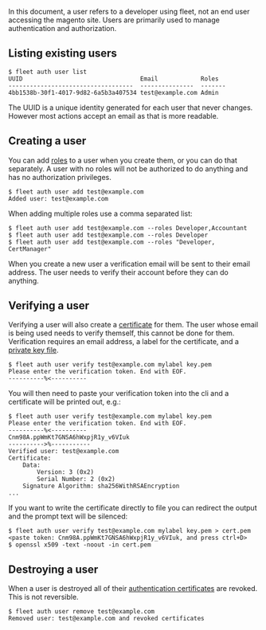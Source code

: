 In this document, a user refers to a developer using fleet, not an end user accessing the magento site. Users are primarily used to manage authentication and authorization.

Listing existing users
----

```
$ fleet auth user list
UUID                                 Email            Roles
-----------------------------------  ---------------  -------
4bb1538b-30f1-4017-9d82-6a5b3a407534 test@example.com Admin
```

The UUID is a unique identity generated for each user that never changes. However most actions accept an email as that is more readable.

Creating a user
----

You can add [roles](/how-to/manage-roles) to a user when you create them, or you can do that separately. A user with no roles will not be authorized to do anything and has no authorization privileges.

```
$ fleet auth user add test@example.com
Added user: test@example.com
```

When adding multiple roles use a comma separated list:

```
$ fleet auth user add test@example.com --roles Developer,Accountant
$ fleet auth user add test@example.com --roles Developer
$ fleet auth user add test@example.com --roles "Developer, CertManager"
```

When you create a new user a verification email will be sent to their email address. The user needs to verify their account before they can do anything.

Verifying a user
----

Verifying a user will also create a [certificate](/how-to/manage-certs) for them. The user whose email is being used needs to verify themself, this cannot be done for them. Verification requires an email address, a label for the certificate, and a [private key file](/how-to/manage-certs#creating-an-auth-cert).

```
$ fleet auth user verify test@example.com mylabel key.pem
Please enter the verification token. End with EOF.
----------%<----------
```

You will then need to paste your verification token into the cli and a certificate will be printed out, e.g.:
```
$ fleet auth user verify test@example.com mylabel key.pem
Please enter the verification token. End with EOF.
----------%<----------
Cnm98A.ppWmKt7GNSA6hWxpjR1y_v6VIuk
---------->%-----------
Verified user: test@example.com
Certificate:
    Data:
        Version: 3 (0x2)
        Serial Number: 2 (0x2)
    Signature Algorithm: sha256WithRSAEncryption
...
```

If you want to write the certificate directly to file you can redirect the output and the prompt text will be silenced:

```
$ fleet auth user verify test@example.com mylabel key.pem > cert.pem
<paste token: Cnm98A.ppWmKt7GNSA6hWxpjR1y_v6VIuk, and press ctrl+D>
$ openssl x509 -text -noout -in cert.pem
```

Destroying a user
----

When a user is destroyed all of their [authentication certificates](/how-to/manage-certs) are revoked. This is not reversible.

```
$ fleet auth user remove test@example.com
Removed user: test@example.com and revoked certificates
```
